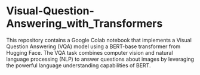 # Visual-Question-Answering_with_Transformers

This repository contains a Google Colab notebook that implements a Visual Question Answering (VQA) model using a BERT-base transformer from Hugging Face. The VQA task combines computer vision and natural language processing (NLP) to answer questions about images by leveraging the powerful language understanding capabilities of BERT.
